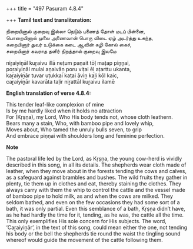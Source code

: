 +++
title = "497 Pasuram 4.8.4"

+++
**Tamil text and transliteration:**

நிறையினால் குறைவு இல்லா நெடும் பணைத் தோள் மடப் பின்னை,  
பொறையினால் முலை அணைவான் பொரு விடை ஏழ் அடர்த்து உகந்த,  
கறையினார் துவர் உடுக்கை கடை ஆவின் கழி கோல் கைச்,  
சறையினார் கவராத தளிர் நிறத்தால் குறைவு இலமே

niṟaiyiṉāl kuṟaivu illā neṭum paṇait tōḷ maṭap piṉṉai,  
poṟaiyiṉāl mulai aṇaivāṉ poru viṭai ēḻ aṭarttu ukanta,  
kaṟaiyiṉār tuvar uṭukkai kaṭai āviṉ kaḻi kōl kaic,  
caṟaiyiṉār kavarāta taḷir niṟattāl kuṟaivu ilamē

**English translation of verse 4.8.4:**

This tender leaf-like complexion of mine  
Is by me hardly liked when it holds no attraction  
For (Kṛṣṇa), my Lord, Who His body tends not, whose cloth leathern.  
Bears many a stain, Who, with bamboo pipe and lovely whip,  
Moves about, Who tamed the unruly bulls seven, to grip  
And embrace piṇṇai with shoulders long and feminine perfection.

**Note**

The pastoral life led by the Lord, as Kṛṣṇa, the young cow-herd is vividly described in this song, in all its details. The shepherds wear cloth made of leather, when they move about in the forests tending the cows and calves, as a safeguard against brambles and bushes. The wild fruits they gather in plenty, tie them up in clothes and eat, thereby staining the clothes. They always carry with them the whip to control the cattle and the vessel made of bamboo pipe to hold milk, as and when the cows are milked. They seldom bathed, and even on the few occasions they had some sort of a bath, it was only partial. Even this semblance of a bath, Kṛṣṇa didn’t have, as he had hardly the time for it, tending, as he was, the cattle all the time. This only exemplifies His sole concern for His subjects. The word, ‘Caṟaiyiṉār’, in the text of this song, could mean either the one, not tending his body or the bell the shepherds tie round the waist the tingling sound whereof would guide the movement of the cattle following them.


